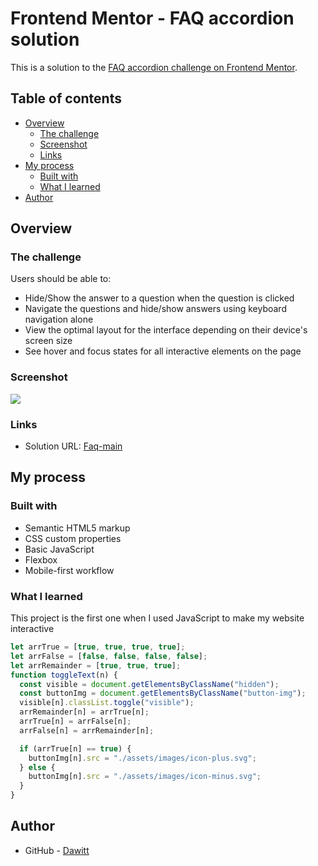 # Frontend Mentor - FAQ accordion solution

This is a solution to the [FAQ accordion challenge on Frontend Mentor](https://www.frontendmentor.io/challenges/faq-accordion-wyfFdeBwBz).

## Table of contents

- [Overview](#overview)
  - [The challenge](#the-challenge)
  - [Screenshot](#screenshot)
  - [Links](#links)
- [My process](#my-process)
  - [Built with](#built-with)
  - [What I learned](#what-i-learned)
- [Author](#author)

## Overview

### The challenge

Users should be able to:

- Hide/Show the answer to a question when the question is clicked
- Navigate the questions and hide/show answers using keyboard navigation alone
- View the optimal layout for the interface depending on their device's screen size
- See hover and focus states for all interactive elements on the page

### Screenshot

![](./screenshot.jpg)

### Links

- Solution URL: [Faq-main](https://dawidtt.github.io/faq-main/)

## My process

### Built with

- Semantic HTML5 markup
- CSS custom properties
- Basic JavaScript
- Flexbox
- Mobile-first workflow

### What I learned

This project is the first one when I used JavaScript to make my website interactive

```js
let arrTrue = [true, true, true, true];
let arrFalse = [false, false, false, false];
let arrRemainder = [true, true, true];
function toggleText(n) {
  const visible = document.getElementsByClassName("hidden");
  const buttonImg = document.getElementsByClassName("button-img");
  visible[n].classList.toggle("visible");
  arrRemainder[n] = arrTrue[n];
  arrTrue[n] = arrFalse[n];
  arrFalse[n] = arrRemainder[n];

  if (arrTrue[n] == true) {
    buttonImg[n].src = "./assets/images/icon-plus.svg";
  } else {
    buttonImg[n].src = "./assets/images/icon-minus.svg";
  }
}
```

## Author

- GitHub - [Dawitt](https://github.com/dawidtt)
